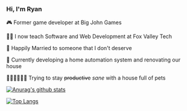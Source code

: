 ### Hi, I'm Ryan

 :video_game: Former game developer at Big John Games
 
 :man_teacher: I now teach Software and Web Development at Fox Valley Tech
 
 :couple: Happily Married to someone that I don't deserve
 
 :house_with_garden: Currently developing a home automation system and renovating our house
 
 :dog::cat::cat::cat::cat::cat: Trying to stay ~~productive~~ *sane* with a house full of pets
 


[![Anurag's github stats](https://github-readme-stats.vercel.app/api?username=rdappel)](https://github.com/anuraghazra/github-readme-stats&count_private=true&show_icons=true)

[![Top Langs](https://github-readme-stats.vercel.app/api/top-langs/?username=rdappel)](https://github.com/anuraghazra/github-readme-stats)
